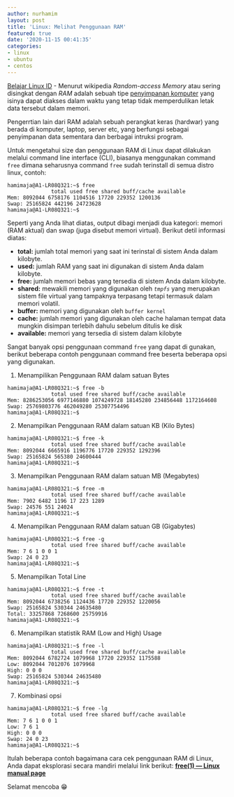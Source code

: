 ```yaml
---
author: nurhamim
layout: post
title: 'Linux: Melihat Penggunaan RAM'
featured: true
date: '2020-11-15 00:41:35'
categories:
- linux
- ubuntu
- centos
---
```


[Belajar Linux ID](/) - Menurut wikipedia _Random-access Memory_ atau sering disingkat dengan _RAM_ adalah sebuah tipe [penyimpanan komputer](https://id.wikipedia.org/wiki/Penyimpanan_komputer) yang isinya dapat diakses dalam waktu yang tetap tidak memperdulikan letak data tersebut dalam memori.

Pengerrtian lain dari RAM adalah sebuah perangkat keras (hardwar) yang berada di komputer, laptop, server etc, yang berfungsi sebagai penyimpanan data sementara dan berbagai intruksi program.

<!--kg-card-begin: html--><script async src="https://pagead2.googlesyndication.com/pagead/js/adsbygoogle.js"></script><ins class="adsbygoogle" style="display:block; text-align:center;" data-ad-layout="in-article" data-ad-format="fluid" data-ad-client="ca-pub-1515372853161377" data-ad-slot="4684565489"></ins><script>
     (adsbygoogle = window.adsbygoogle || []).push({});
</script><!--kg-card-end: html-->

Untuk mengetahui size dan penggunaan RAM di Linux dapat dilakukan melalui command line interface (CLI), biasanya menggunakan command `free` dimana seharusnya command `free` sudah terinstall di semua distro linux, contoh:

<!--kg-card-begin: markdown-->

    hamimaja@A1-LR08Q321:~$ free
                  total used free shared buff/cache available
    Mem: 8092044 6758176 1104516 17720 229352 1200136
    Swap: 25165824 442196 24723628
    hamimaja@A1-LR08Q321:~$

<!--kg-card-end: markdown-->

Seperti yang Anda lihat diatas, output dibagi menjadi dua kategori: memori (RAM aktual) dan swap (juga disebut memori virtual). Berikut detil informasi diatas:

- **total:** jumlah total memori yang saat ini terinstal di sistem Anda dalam kilobyte.
- **used:** jumlah RAM yang saat ini digunakan di sistem Anda dalam kilobyte.
- **free:** jumlah memori bebas yang tersedia di sistem Anda dalam kilobyte.
- **shared:** mewakili memori yang digunakan oleh _`tmpfs`_ yang merupakan sistem file virtual yang tampaknya terpasang tetapi termasuk dalam memori volatil.
- **buffer:** memori yang digunakan oleh `buffer kernel` 
- **cache:** jumlah memori yang digunakan oleh cache halaman tempat data mungkin disimpan terlebih dahulu sebelum ditulis ke disk 
- **available:** memori yang tersedia di sistem dalam kilobyte

Sangat banyak opsi penggunaan command `free` yang dapat di gunakan, berikut beberapa contoh penggunaan command free beserta beberapa opsi yang digunakan.

1. Menampilikan Penggunaan RAM dalam satuan Bytes
<!--kg-card-begin: markdown-->

    hamimaja@A1-LR08Q321:~$ free -b
                  total used free shared buff/cache available
    Mem: 8286253056 6977146880 1074249728 18145280 234856448 1172164608
    Swap: 25769803776 462049280 25307754496
    hamimaja@A1-LR08Q321:~$

<!--kg-card-end: markdown-->

2. Menampilkan Penggunaan RAM dalam satuan KB (Kilo Bytes)

<!--kg-card-begin: markdown-->

    hamimaja@A1-LR08Q321:~$ free -k
                  total used free shared buff/cache available
    Mem: 8092044 6665916 1196776 17720 229352 1292396
    Swap: 25165824 565380 24600444
    hamimaja@A1-LR08Q321:~$

<!--kg-card-end: markdown-->

3. Menampilkan Penggunaan RAM dalam satuan MB (Megabytes)

<!--kg-card-begin: markdown-->

    hamimaja@A1-LR08Q321:~$ free -m
                  total used free shared buff/cache available
    Mem: 7902 6482 1196 17 223 1289
    Swap: 24576 551 24024
    hamimaja@A1-LR08Q321:~$

<!--kg-card-end: markdown-->

4. Menampilkan Penggunaan RAM dalam satuan GB (Gigabytes)

<!--kg-card-begin: markdown-->

    hamimaja@A1-LR08Q321:~$ free -g
                  total used free shared buff/cache available
    Mem: 7 6 1 0 0 1
    Swap: 24 0 23
    hamimaja@A1-LR08Q321:~$

<!--kg-card-end: markdown--><!--kg-card-begin: html--><script async src="https://pagead2.googlesyndication.com/pagead/js/adsbygoogle.js"></script><ins class="adsbygoogle" style="display:block; text-align:center;" data-ad-layout="in-article" data-ad-format="fluid" data-ad-client="ca-pub-1515372853161377" data-ad-slot="4684565489"></ins><script>
     (adsbygoogle = window.adsbygoogle || []).push({});
</script><!--kg-card-end: html-->

5. Menampilkan Total Line

<!--kg-card-begin: markdown-->

    hamimaja@A1-LR08Q321:~$ free -t
                  total used free shared buff/cache available
    Mem: 8092044 6738256 1124436 17720 229352 1220056
    Swap: 25165824 530344 24635480
    Total: 33257868 7268600 25759916
    hamimaja@A1-LR08Q321:~$

<!--kg-card-end: markdown-->

6. Menampilkan statistik RAM (Low and High) Usage

<!--kg-card-begin: markdown-->

    hamimaja@A1-LR08Q321:~$ free -l
                  total used free shared buff/cache available
    Mem: 8092044 6782724 1079968 17720 229352 1175588
    Low: 8092044 7012076 1079968
    High: 0 0 0
    Swap: 25165824 530344 24635480
    hamimaja@A1-LR08Q321:~$

<!--kg-card-end: markdown-->

7. Kombinasi opsi

<!--kg-card-begin: markdown-->

    hamimaja@A1-LR08Q321:~$ free -lg
                  total used free shared buff/cache available
    Mem: 7 6 1 0 0 1
    Low: 7 6 1
    High: 0 0 0
    Swap: 24 0 23
    hamimaja@A1-LR08Q321:~$

<!--kg-card-end: markdown-->

Itulah beberapa contoh bagaimana cara cek penggunaan RAM di Linux, Anda dapat eksplorasi secara mandiri melalui link berikut: **[free(1) — Linux manual page](https://man7.org/linux/man-pages/man1/free.1.html)**

Selamat mencoba 😁

<!--kg-card-begin: html--><script async src="https://pagead2.googlesyndication.com/pagead/js/adsbygoogle.js"></script><ins class="adsbygoogle" style="display:block; text-align:center;" data-ad-layout="in-article" data-ad-format="fluid" data-ad-client="ca-pub-1515372853161377" data-ad-slot="4684565489"></ins><script>
     (adsbygoogle = window.adsbygoogle || []).push({});
</script><!--kg-card-end: html-->